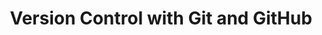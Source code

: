 ---
layout: workshop
category: workshop
title: "Version Control with Git and GitHub"
time: 10:00 AM - 1:00 PM PST
human_date: "October 14 and 16"
year: 2025
location: UC Santa Barbara Library
instructors:
helpers:
pre_workshop_survey: "https://ucsb.co1.qualtrics.com/jfe/form/SV_bJeIoxjp1A9Xx3M?slug=2025-10-14-ucsb-git"
post_workshop_survey: "https://ucsb.co1.qualtrics.com/jfe/form/SV_0lD2XHnezknmSr4?slug=2025-10-14-ucsb-git"
shoreline_url: "https://cglink.me/2dD/r2268290"
description: "This two-day workshop introduces git, a command line tool for managing revisions in coding projects, and GitHub, a web-based platform for sharing your work and collaborating with others. The workshop is oriented toward learners with little or no previous experience with either git or GitHub. It will cover steps for setting up a git project, making changes, navigating the revision history, sharing work on GitHub, and using GitHub pages to publish a website."
---